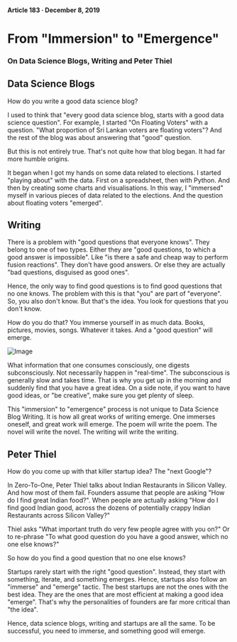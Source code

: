 #### Article 183 · December 8, 2019

# From "Immersion" to "Emergence"

### On Data Science Blogs, Writing and Peter Thiel

## Data Science Blogs

How do you write a good data science blog?

I used to think that "every good data science blog, starts with a good data science question". For example, I started "On Floating Voters" with a question. "What proportion of Sri Lankan voters are floating voters"? And the rest of the blog was about answering that "good" question.

But this is not entirely true. That's not quite how that blog began. It had far more humble origins.

It began when I got my hands on some data related to elections. I started "playing about" with the data. First on a spreadsheet, then with Python. And then by creating some charts and visualisations. In this way, I "immersed" myself in various pieces of data related to the elections. And the question about floating voters "emerged".

## Writing

There is a problem with "good questions that everyone knows". They belong to one of two types. Either they are "good questions, to which a good answer is impossible". Like "is there a safe and cheap way to perform fusion reactions". They don't have good answers. Or else they are actually "bad questions, disguised as good ones".

Hence, the only way to find good questions is to find good questions that no one knows. The problem with this is that "you" are part of "everyone". So, you also don't know. But that's the idea. You look for questions that you don't know.

How do you do that? You immerse yourself in as much data. Books, pictures, movies, songs. Whatever it takes. And a "good question" will emerge.

![Image](https://cdn-images-1.medium.com/max/800/1*5bLiEoziFQhmzxLG-23wtQ.png)

What information that one consumes consciously, one digests subconsciously. Not necessarily happen in "real-time". The subconscious is generally slow and takes time. That is why you get up in the morning and suddenly find that you have a great idea. On a side note, if you want to have good ideas, or "be creative", make sure you get plenty of sleep.

This "immersion" to "emergence" process is not unique to Data Science Blog Writing. It is how all great works of writing emerge. One immerses oneself, and great work will emerge. The poem will write the poem. The novel will write the novel. The writing will write the writing.

## Peter Thiel

How do you come up with that killer startup idea? The "next Google"?

In Zero-To-One, Peter Thiel talks about Indian Restaurants in Silicon Valley. And how most of them fail. Founders assume that people are asking "How do I find great Indian food?". When people are actually asking "How do I find good Indian good, across the dozens of potentially crappy Indian Restaurants across Silicon Valley?"

Thiel asks "What important truth do very few people agree with you on?" Or to re-phrase "To what good question do you have a good answer, which no one else knows?"

So how do you find a good question that no one else knows?

Startups rarely start with the right "good question". Instead, they start with something, iterate, and something emerges. Hence, startups also follow an "immerse" and "emerge" tactic. The best startups are not the ones with the best idea. They are the ones that are most efficient at making a good idea "emerge". That's why the personalities of founders are far more critical than "the idea".

Hence, data science blogs, writing and startups are all the same. To be successful, you need to immerse, and something good will emerge.